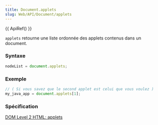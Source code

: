 ```yaml
---
title: Document.applets
slug: Web/API/Document/applets
---
```


{{ ApiRef() }}

`applets` retourne une liste ordonnée des applets contenus dans un document.

### Syntaxe

```js
nodeList = document.applets;
```

### Exemple

```js
// ( Si vous savez que le second applet est celui que vous voulez )
my_java_app = document.applets[1];
```

### Spécification

[DOM Level 2 HTML: applets](https://www.w3.org/TR/DOM-Level-2-HTML/html.html#ID-85113862)
